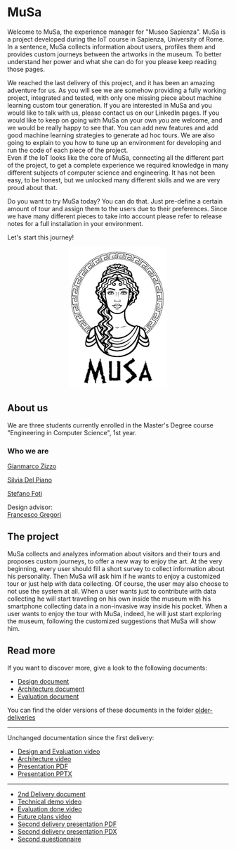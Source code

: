 # MuSa
Welcome to MuSa, the experience manager for "Museo Sapienza". MuSa is a project developed during the IoT course in Sapienza, University of Rome. In a sentence, MuSa collects information about users, profiles them and provides custom journeys between the artworks in the museum. To better understand her power and what she can do for you please keep reading those pages.

We reached the last delivery of this project, and it has been an amazing adventure for us. As you will see we are somehow providing a fully working project, integrated and tested, with only one missing piece about machine learning custom tour generation. If you are interested in MuSa and you would like to talk with us, please contact us on our LinkedIn pages. 
If you would like to keep on going with MuSa on your own you are welcome, and we would be really happy to see that. You can add new features and add good machine learning strategies to generate ad hoc tours. We are also going to explain to you how to tune up an environment for developing and run the code of each piece of the project.  
Even if the IoT looks like the core of MuSa, connecting all the different part of the project, to get a complete experience we required knowledge in many different subjects of computer science and engineering. It has not been easy, to be honest, but we unlocked many different skills and we are very proud about that.

Do you want to try MuSa today? You can do that. Just pre-define a certain amount of tour and assign them to the users due to their preferences. Since we have many different pieces to take into account please refer to release notes for a full installation in your environment. 

Let's start this journey!
<div align="center"><img src="docs/src/logo2.png"/></div>

## About us
We are three students currently enrolled in the Master's Degree course "Engineering in Computer Science", 1st year.    
### Who we are
[Gianmarco Zizzo](https://www.linkedin.com/in/gianmarco-zizzo-9741861a3/)

[Silvia Del Piano](https://www.linkedin.com/in/silvia-del-piano-2482391a6)

[Stefano Foti](https://www.linkedin.com/in/stefano-foti/)

Design advisor:<br>
[Francesco Gregori](https://www.linkedin.com/in/francesco-gregori-7136ab1a3/)

## The project
MuSa collects and analyzes information about visitors and their tours and proposes custom journeys, to offer a new way to enjoy the art. At the very beginning, every user should fill a short survey to collect information about his personality. Then MuSa will ask him if he wants to enjoy a customized tour or just help with data collecting. Of course, the user may also choose to not use the system at all. When a user wants just to contribute with data collecting he will start traveling on his own inside the museum with his smartphone collecting data in a non-invasive way inside his pocket. When a user wants to enjoy the tour with MuSa, indeed, he will just start exploring the museum, following the customized suggestions that MuSa will show him. 

## Read more
If you want to discover more, give a look to the following documents:
- [Design document](docs/Design.md)
- [Architecture document](docs/Architecture.md)
- [Evaluation document](docs/Evaluation.md) <br>

You can find the older versions of these documents in the folder [older-deliveries](/older-deliveries)

------------------------------------------------------------------------------------------------------------------------------------------------------
Unchanged documentation since the first delivery:
- [Design and Evaluation video](https://www.youtube.com/watch?v=7l4aW7eUjL8)
- [Architecture video](https://youtu.be/ARw2u26Rarg)
- [Presentation PDF](/docs/src/presentation/presentation.pdf)
- [Presentation PPTX](/docs/src/presentation/presentation.pptx)
------------------------------------------------------------------------------------------------------------------------------------------------------
- [2nd Delivery document](/older-deliveries/2nd-Delivery.md)
- [Technical demo video](https://youtu.be/QBQiZBxFIYg)
- [Evaluation done video](https://youtu.be/_k9-HsL0Ox8)
- [Future plans video](https://www.youtube.com/watch?v=rPU-n5VDRK4&feature=youtu.be)
- [Second delivery presentation PDF](/docs/src/presentation/2ndPresentation.pdf)
- [Second delivery presentation PDX](/docs/src/presentation/2ndPresentation.pptx)
- [Second questionnaire](https://docs.google.com/forms/d/e/1FAIpQLScuXQogq65TNMCWS0vha5jCFXTIvuk0Vr5boziSh9H5GiGm-w/viewform?usp=sf_link)

